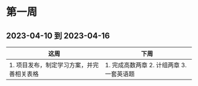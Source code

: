 # 第一周

## 2023-04-10 到 2023-04-16

| 这周                                      | 下周                                      |
| ----------------------------------------- | ----------------------------------------- |
| 1. 项目发布，制定学习方案，并完善相关表格 | 1. 完成高数两章 2. 计组两章 3. 一套英语题 |
